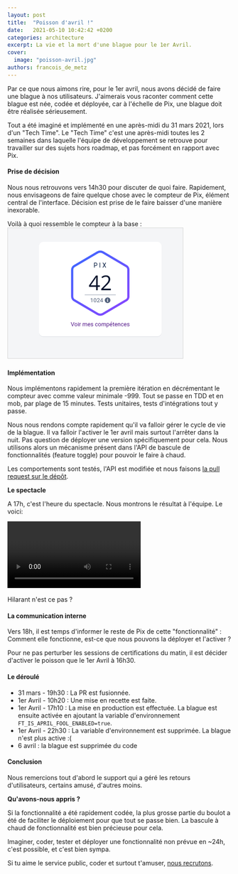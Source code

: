 ```yaml
---
layout: post
title:  "Poisson d'avril !"
date:   2021-05-10 10:42:42 +0200
categories: architecture
excerpt: La vie et la mort d'une blague pour le 1er Avril.
cover:
  image: "poisson-avril.jpg"
authors: francois_de_metz
---
```


Par ce que nous aimons rire, pour le 1er avril, nous avons décidé de faire une blague à nos utilisateurs. J'aimerais vous raconter comment cette blague est née, codée et déployée, car à l'échelle de Pix, une blague doit être réalisée sérieusement.

Tout a été imaginé et implémenté en une après-midi du 31 mars 2021, lors d'un "Tech Time". Le "Tech Time" c'est une après-midi toutes les 2 semaines dans laquelle l'équipe de développement se retrouve pour travailler sur des sujets hors roadmap, et pas forcément en rapport avec Pix.

#### Prise de décision

Nous nous retrouvons vers 14h30 pour discuter de quoi faire. Rapidement, nous envisageons de faire quelque chose avec le compteur de Pix, élément central de l'interface. Décision est prise de le faire baisser d'une manière inexorable.

Voilà à quoi ressemble le compteur à la base :
![Le compteur de Pix](/assets/images/posts/poisson-avril/compteur-pix.png)

#### Implémentation

Nous implémentons rapidement la première itération en décrémentant le compteur avec comme valeur minimale -999. Tout se passe en TDD et en mob, par plage de 15 minutes. Tests unitaires, tests d'intégrations tout y passe.

Nous nous rendons compte rapidement qu'il va falloir gérer le cycle de vie de la blague. Il va falloir l'activer le 1er avril mais surtout l'arrêter dans la nuit. Pas question de déployer une version spécifiquement pour cela. Nous utilisons alors un mécanisme présent dans l'API de bascule de fonctionnalités (feature toggle) pour pouvoir le faire à chaud.

Les comportements sont testés, l'API est modifiée et nous faisons [la pull request sur le dépôt](https://github.com/1024pix/pix/pull/2794).

**Le spectacle**

A 17h, c'est l'heure du spectacle. Nous montrons le résultat à l'équipe. Le voici:

<video src="/assets/images/posts/poisson-avril/spectacle.mp4" controls></video>

Hilarant n'est ce pas ?

#### La communication interne

Vers 18h, il est temps d'informer le reste de Pix de cette "fonctionnalité" : Comment elle fonctionne, est-ce que nous pouvons la déployer et l'activer ?

Pour ne pas perturber les sessions de certifications du matin, il est décider d'activer le poisson que le 1er Avril à 16h30.

#### Le déroulé

- 31 mars - 19h30 : La PR est fusionnée.
- 1er Avril - 10h20 : Une mise en recette est faite.
- 1er Avril - 17h10 : La mise en production est effectuée. La blague est ensuite activée en ajoutant la variable d'environnement `FT_IS_APRIL_FOOL_ENABLED=true`.
- 1er Avril - 22h30 : La variable d'environnement est supprimée. La blague n'est plus active :(
- 6 avril : la blague est supprimée du code

#### Conclusion

Nous remercions tout d'abord le support qui a géré les retours d'utilisateurs, certains amusé, d'autres moins.

**Qu'avons-nous appris ?**

Si la fonctionnalité a été rapidement codée, la plus grosse partie du boulot a été de faciliter le déploiement pour que tout se passe bien. La bascule à chaud de fonctionnalité est bien précieuse pour cela.

Imaginer, coder, tester et déployer une fonctionnalité non prévue en ~24h, c'est possible, et c'est bien sympa.

Si tu aime le service public, coder et surtout t'amuser, [nous recrutons](https://www.welcometothejungle.com/fr/companies/pix).
